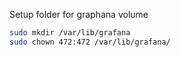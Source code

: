 Setup folder for graphana volume
```bash
sudo mkdir /var/lib/grafana
sudo chown 472:472 /var/lib/grafana/
```
